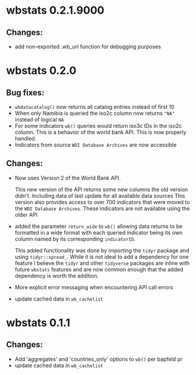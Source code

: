 # wbstats 0.2.1.9000

## Changes:
* add non-exported .wb_url function for debugging purposes


# wbstats 0.2.0
## Bug fixes:
* `wbdatacatalog()` now returns all catalog entries instead of first 10
* When only Namibia is queried the iso2c column now returns `"NA"` instead of logical `NA`
* For some indicators `wb()` queries would return iso3c IDs in the iso2c column. This is a behavior
  of the world bank API. This is now properly handled.
* Indicators from source `WDI Database Archives` are now accessible

## Changes:
* Now uses Version 2 of the World Bank API.

    This new version of the API returns some new columns the old version didn't. 
    Including data of last update for all available data sources
    This version also provides access to over 700 indicators that were moved to the `WDI Database Archives`.
    These indicators are not available using the older API

* added the parameter `return_wide` to `wb()` allowing data returns to be formatted
  in a wide format with each queried indicator being its own column named by its
  corresponding `indicatorID`.
  
    This added functionality was done by importing the `tidyr` package and using `tidyr::spread_`.
    While it is not ideal to add a dependency for one feature I believe the
    `tidyr` and other `tidyverse` packages are inline with future `wbstats` features and are now
    common enough that the added dependency is worth the addition.

* More explicit error messaging when encountering API call errors

* update cached data in `wb_cachelist`


# wbstats 0.1.1
## Changes:
* Add 'aggregates' and 'countries_only' options to `wb()` per bapfeld pr
* update cached data in `wb_cachelist`

